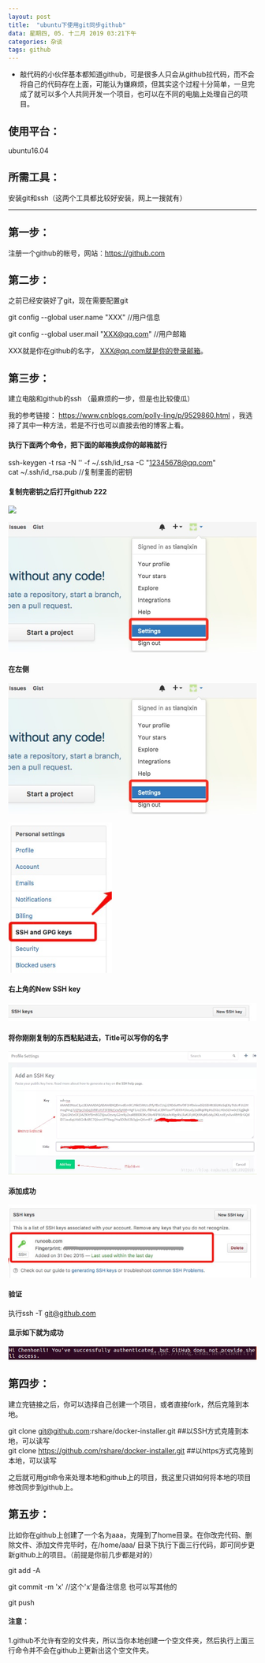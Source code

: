 ```yaml
---
layout: post
title:  "ubuntu下使用git同步github"
data: 星期四, 05. 十二月 2019 03:21下午  
categories: 杂谈
tags: github
---
```

* 敲代码的小伙伴基本都知道github，可是很多人只会从github拉代码，而不会将自己的代码存在上面，可能认为嫌麻烦，但其实这个过程十分简单，一旦完成了就可以多个人共同开发一个项目，也可以在不同的电脑上处理自己的项目。

## 使用平台：
ubuntu16.04

## 所需工具：
安装git和ssh（这两个工具都比较好安装，网上一搜就有）

-----

## 第一步：
 注册一个github的帐号，网站：https://github.com

## 第二步：
之前已经安装好了git，现在需要配置git
>
git  config  --global  user.name  "XXX"    //用户信息
>
git  config  --global  user.mail  "XXX@qq.com"   //用户邮箱

XXX就是你在github的名字，
XXX@qq.com就是你的登录邮箱。

## 第三步：
建立电脑和github的ssh （最麻烦的一步，但是也比较傻瓜）

我的参考链接：
https://www.cnblogs.com/polly-ling/p/9529860.html
  ，我选择了其中一种方法，若是不行也可以直接去他的博客上看。

  
#### 执行下面两个命令，把下面的邮箱换成你的邮箱就行
>
ssh-keygen  -t rsa -N '' -f  ~/.ssh/id_rsa -C "12345678@qq.com"    
cat  ~/.ssh/id_rsa.pub //复制里面的密钥



#### 复制完密钥之后打开github 222


![](https://github.com/LLLibra/LLLibra.github.io/tree/master/_posts/imgs/20191205-160821.png)


![](imgs/20191205-160821.png)

#### 在左侧

![](https://github.com/LLLibra/LLLibra.github.io/blob/master/_posts/imgs/20191205-160821.png)

![](imgs/20191205-161026.png)

#### 右上角的New SSH key

![](imgs/20191205-161242.png)

#### 将你刚刚复制的东西粘贴进去，Title可以写你的名字

![](imgs/20191205-161944.png)


#### 添加成功

![](imgs/20191205-161126.png)


#### 验证
>
执行ssh -T git@github.com

#### 显示如下就为成功

![](imgs/20191205-161725.png)


## 第四步：
建立完链接之后，你可以选择自己创建一个项目，或者直接fork，然后克隆到本地。

>
git clone git@github.com:rshare/docker-installer.git   ##以SSH方式克隆到本地，可以读写  
git clone https://github.com/rshare/docker-installer.git ##以https方式克隆到本地，可以读写 

之后就可用git命令来处理本地和github上的项目，我这里只讲如何将本地的项目修改同步到github上。
## 第五步：
比如你在github上创建了一个名为aaa，克隆到了home目录。在你改完代码、删除文件、添加文件完毕时，在/home/aaa/ 目录下执行下面三行代码，即可同步更新github上的项目。（前提是你前几步都是对的）

>
git add -A
>
git commit -m 'x' //这个'x'是备注信息 也可以写其他的
>
git push


#### 注意：
1.github不允许有空的文件夹，所以当你本地创建一个空文件夹，然后执行上面三行命令并不会在github上更新出这个空文件夹。






































